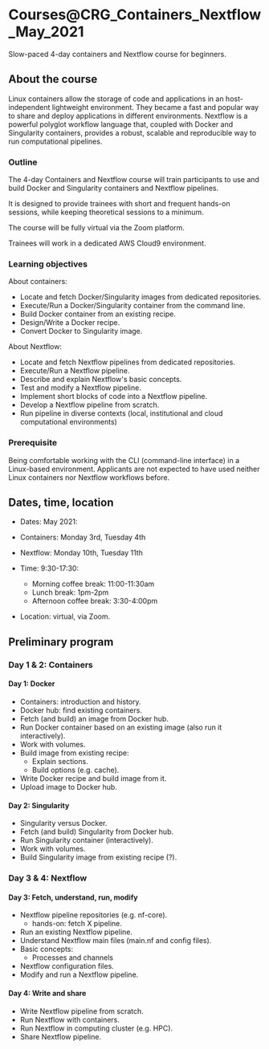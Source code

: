 # Courses@CRG_Containers_Nextflow_May_2021

Slow-paced 4-day containers and Nextflow course for beginners.

## About the course

Linux containers allow the storage of code and applications in an host-independent lightweight environment. They became a fast and popular way to share and deploy applications in different environments.
Nextflow is a powerful polyglot workflow language that, coupled with Docker and Singularity containers, provides a robust, scalable and reproducible way to run computational pipelines.

### Outline

The 4-day Containers and Nextflow course will train participants to use and build Docker and Singularity containers and Nextflow pipelines.

It is designed to provide trainees with short and frequent hands-on sessions, while keeping theoretical sessions to a minimum.

The course will be fully virtual via the Zoom platform.

Trainees will work in  a dedicated AWS Cloud9 environment.

### Learning objectives

About containers:
* Locate and fetch Docker/Singularity images from dedicated repositories.
* Execute/Run a Docker/Singularity container from the command line.
* Build Docker container from an existing recipe.
* Design/Write a Docker recipe.
* Convert Docker to Singularity image.

About Nextflow:
* Locate and fetch Nextflow pipelines from dedicated repositories.
* Execute/Run a Nextflow pipeline.
* Describe and explain Nextflow's basic concepts.
* Test and modify a Nextflow pipeline.
* Implement short blocks of code into a Nextflow pipeline.
* Develop a Nextflow pipeline from scratch.
* Run pipeline in diverse contexts (local, institutional and cloud computational environments)

### Prerequisite

Being comfortable working with the CLI (command-line interface) in a Linux-based environment. Applicants are not expected to have used neither Linux containers nor Nextflow workflows before.

## Dates, time, location

* Dates: May 2021: 
 * Containers: Monday 3rd, Tuesday 4th
 * Nextflow: Monday 10th, Tuesday 11th

* Time: 9:30-17:30:
  * Morning coffee break: 11:00-11:30am
  * Lunch break: 1pm-2pm 
  * Afternoon coffee break: 3:30-4:00pm

* Location: virtual, via Zoom.

## Preliminary program

### Day 1 & 2: Containers

#### Day 1: Docker

* Containers: introduction and history.
* Docker hub: find existing containers.
* Fetch (and build) an image from Docker hub.
* Run Docker container based on an existing image (also run it interactively).
* Work with volumes.
* Build image from existing recipe:
  * Explain sections.
  * Build options (e.g. cache).
* Write Docker recipe and build image from it.
* Upload image to Docker hub.

#### Day 2: Singularity

* Singularity versus Docker.
* Fetch (and build) Singularity from Docker hub.
* Run Singularity container (interactively).
* Work with volumes.
* Build Singularity image from existing recipe (?).

### Day 3 & 4: Nextflow

#### Day 3: Fetch, understand, run, modify

* Nextflow pipeline repositories (e.g. nf-core).
  * hands-on: fetch X pipeline.
* Run an existing Nextflow pipeline.
* Understand Nextflow main files (main.nf and config files).
* Basic concepts:
  * Processes and channels
* Nextflow configuration files.
* Modify and run a Nextflow pipeline.

#### Day 4: Write and share

* Write Nextflow pipeline from scratch.
* Run Nextflow with containers.
* Run Nextflow in computing cluster (e.g. HPC).
* Share Nextflow pipeline.






